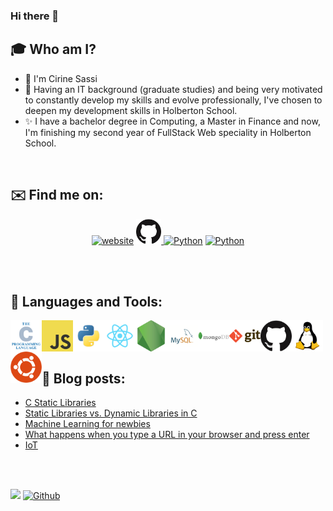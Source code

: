 ### Hi there 👋

## :mortar_board: Who am I?

- :raising_hand: I'm Cirine Sassi
- 💬 Having an IT background (graduate studies) and being very motivated to constantly develop my skills and evolve professionally, I've chosen to deepen my development skills in Holberton School.
- ✨ I have a bachelor degree in Computing, a Master in Finance and now, I'm finishing my second year of FullStack Web speciality in Holberton School.


<br />

## ✉️ Find me on:


<p align="center">
  <a href="Cirine-.github.io"> <img src="https://us.123rf.com/450wm/martialred/martialred1611/martialred161100041/68962285-click-to-go-to-website-or-internet-line-art-icon-for-apps-and-websites.jpg?ver=6" alt="website" height="40"></a>
 <a href="https://github.com/Cirine92" target="_blank" rel="noopener noreferrer"> <img src="https://raw.githubusercontent.com/github/explore/78df643247d429f6cc873026c0622819ad797942/topics/github/github.png" alt="Python" height="40"> </a>
 <a href="https://www.linkedin.com/in/cirine-sassi-30a546146/" target="_blank" rel="noopener noreferrer"> <img src="https://cdn.jsdelivr.net/npm/simple-icons@v3/icons/linkedin.svg" alt="Python" height="40" ></a>
 <a href="mailto:cyrine-sassi@hotmail.com"> <img src="https://cdn.iconscout.com/icon/premium/png-256-thumb/email-3327398-2789947.png" alt="Python" height="40"></a>
</p>

<br />
<br />

## 🧰 Languages and Tools:

[<img align="left" height="50" src="https://raw.githubusercontent.com/github/explore/80688e429a7d4ef2fca1e82350fe8e3517d3494d/topics/c/c.png">](https://github.com/Cirine92/holbertonschool-low_level_programming)

<img align="left" height="50" src="https://raw.githubusercontent.com/github/explore/80688e429a7d4ef2fca1e82350fe8e3517d3494d/topics/javascript/javascript.png" >

[<img align="left" height="50" src="https://raw.githubusercontent.com/github/explore/80688e429a7d4ef2fca1e82350fe8e3517d3494d/topics/python/python.png">](https://github.com/Cirine92/holbertonschool-higher_level_programming)

[<img align="left" height="50" src="https://raw.githubusercontent.com/github/explore/80688e429a7d4ef2fca1e82350fe8e3517d3494d/topics/react/react.png">](https://github.com/Cirine92/holbertonschool-web_react)

<img align="left" height="50" src="https://raw.githubusercontent.com/github/explore/80688e429a7d4ef2fca1e82350fe8e3517d3494d/topics/nodejs/nodejs.png">

<img align="left" height="50" src="https://raw.githubusercontent.com/github/explore/80688e429a7d4ef2fca1e82350fe8e3517d3494d/topics/mysql/mysql.png">

<img align="left" height="50" src="https://raw.githubusercontent.com/github/explore/80688e429a7d4ef2fca1e82350fe8e3517d3494d/topics/mongodb/mongodb.png">

<img align="left" height="50" src="https://raw.githubusercontent.com/github/explore/80688e429a7d4ef2fca1e82350fe8e3517d3494d/topics/git/git.png">

<img align="left" height="50" src="https://raw.githubusercontent.com/github/explore/78df643247d429f6cc873026c0622819ad797942/topics/github/github.png" />

<img align="left" height="50" src="https://raw.githubusercontent.com/github/explore/80688e429a7d4ef2fca1e82350fe8e3517d3494d/topics/linux/linux.png">

<img align="left" height="50" src="https://raw.githubusercontent.com/github/explore/80688e429a7d4ef2fca1e82350fe8e3517d3494d/topics/ubuntu/ubuntu.png">


<br />
<br />
<br />

## :memo: Blog posts:
<!-- BLOG-POST-LIST:START -->
- [C Static Libraries](https://www.linkedin.com/pulse/c-static-libraries-cirine-sassi/)
- [Static Libraries vs. Dynamic Libraries in C](https://www.linkedin.com/pulse/static-libraries-vs-dynamic-c-cirine-sassi/)
- [Machine Learning for newbies](https://www.linkedin.com/pulse/machine-learning-newbies-cirine-sassi/)
- [What happens when you type a URL in your browser and press enter](https://www.linkedin.com/pulse/what-happens-when-you-type-url-your-browser-press-enter-cirine-sassi/)
- [IoT](https://www.linkedin.com/pulse/iot-cirine-sassi/)
<!-- BLOG-POST-LIST:END -->


<br />
<br />

![](https://visitor-badge.laobi.icu/badge?page_id=CharalambosIoannou.Cirine92)
[![Github](https://img.shields.io/github/followers/CharalambosIoannou?label=Follow&style=social)](https://github.com/Cirine92)


